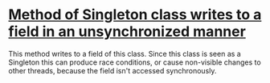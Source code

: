 # [Method of Singleton class writes to a field in an unsynchronized manner](http://fb-contrib.sourceforge.net/bugdescriptions.html#USFW_UNSYNCHRONIZED_SINGLETON_FIELD_WRITES)

This method writes to a field of this class. Since this class is seen as a Singleton this can produce race
    		conditions, or cause non-visible changes to other threads, because the field isn't accessed synchronously.